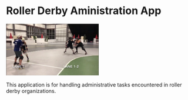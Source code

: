 # Roller Derby Aministration App

<img src="https://github.com/rubiculite/derby_admin/blob/master/docs/pics/derby_admin.png" width="50%">

This application is for handling administrative tasks encountered in roller derby organizations.
